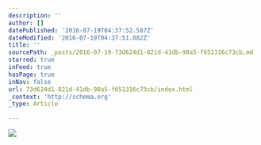 ```yaml
---
description: ''
author: []
datePublished: '2016-07-19T04:37:52.587Z'
dateModified: '2016-07-19T04:37:51.882Z'
title: ''
sourcePath: _posts/2016-07-19-73d624d1-821d-41db-98a5-f651316c73cb.md
starred: true
inFeed: true
hasPage: true
inNav: false
url: 73d624d1-821d-41db-98a5-f651316c73cb/index.html
_context: 'http://schema.org'
_type: Article

---
```

![](https://the-grid-user-content.s3-us-west-2.amazonaws.com/4af5c32d-de60-4712-9907-56787347d57e.png)